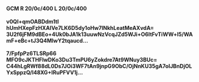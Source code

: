 #### GCM R 20/0c/400 L 20/0c/400
**v0QI+qmOABDdm1tl**<br/>**hUmHXepFzHXAIVe7LK6D5dy1oHw7lNkhLeatMeAXvdA=**<br/>**3U2f6jFM9dBEo+4Uk0bJA1k13uuwNzVcqJZd5WJi+O6ItFvTiWW+l5/WAmF+eBc+tJ3Q4MIwY2tqaucd...**<br/><br/>
**7/FpfpPz6TLSRp66**<br/>**MFO9cJKTHFlwDKo3Du3TmPU6yZokdre7At9WNuy3BUc=**<br/>**C44hLgRWf88dL0Ds7JOi3WF7tAn9jnpG9ObC/OjNnKU35gA7oIJBnDjOLYxSppzQ/l48XG+IRuPFVV1j...**